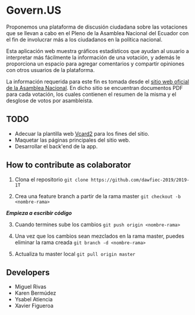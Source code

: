 # Govern.US
Proponemos una plataforma de discusión ciudadana sobre las votaciones que se llevan a cabo en el Pleno de la Asamblea Nacional del Ecuador con el fin de involucrar más a los ciudadanos en la política nacional.

Esta aplicación web muestra gráficos estadísticos que ayudan al usuario a interpretar más fácilmente la información de una votación, y además le proporciona un espacio para agregar comentarios y compartir opiniones con otros usuarios de la plataforma.

La información requerida para este fin es tomada desde el [sitio web oficial de la Asamblea Nacional](https://www.asambleanacional.gob.ec/es/votaciones-del-pleno). En dicho sitio se encuentran documentos PDF para cada votación, los cuales contienen el resumen de la misma y el desglose de votos por asambleísta.

## TODO
* Adecuar la plantilla web [Vcard2](https://colorlib.com/wp/template/vcard2/) para los fines del sitio.
* Maquetar las páginas principales del sitio web.
* Desarrollar el back'end de la app.

## How to contribute as colaborator
1. Clona el repositorio
`git clone https://github.com/dawfiec-2019/2019-1T`

2. Crea una feature branch a partir de la rama master
`git checkout -b <nombre-rama>`

***Empieza a escribir código***

3. Cuando termines sube los cambios
`git push origin <nombre-rama>`

4. Una vez que los cambios sean mezclados en la rama master, puedes eliminar la rama creada
`git branch -d <nombre-rama>`

5. Actualiza tu master local
`git pull origin master`

## Developers
- Miguel Rivas
- Karen Bermúdez
- Ysabel Atiencia
- Xavier Figueroa

